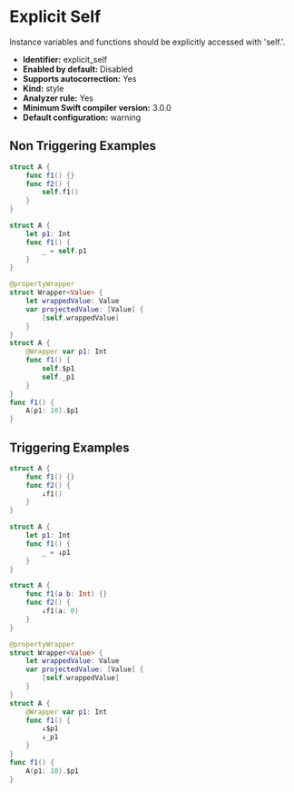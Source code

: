 # Explicit Self

Instance variables and functions should be explicitly accessed with 'self.'.

* **Identifier:** explicit_self
* **Enabled by default:** Disabled
* **Supports autocorrection:** Yes
* **Kind:** style
* **Analyzer rule:** Yes
* **Minimum Swift compiler version:** 3.0.0
* **Default configuration:** warning

## Non Triggering Examples

```swift
struct A {
    func f1() {}
    func f2() {
        self.f1()
    }
}
```

```swift
struct A {
    let p1: Int
    func f1() {
        _ = self.p1
    }
}
```

```swift
@propertyWrapper
struct Wrapper<Value> {
    let wrappedValue: Value
    var projectedValue: [Value] {
        [self.wrappedValue]
    }
}
struct A {
    @Wrapper var p1: Int
    func f1() {
        self.$p1
        self._p1
    }
}
func f1() {
    A(p1: 10).$p1
}
```

## Triggering Examples

```swift
struct A {
    func f1() {}
    func f2() {
        ↓f1()
    }
}
```

```swift
struct A {
    let p1: Int
    func f1() {
        _ = ↓p1
    }
}
```

```swift
struct A {
    func f1(a b: Int) {}
    func f2() {
        ↓f1(a: 0)
    }
}
```

```swift
@propertyWrapper
struct Wrapper<Value> {
    let wrappedValue: Value
    var projectedValue: [Value] {
        [self.wrappedValue]
    }
}
struct A {
    @Wrapper var p1: Int
    func f1() {
        ↓$p1
        ↓_p1
    }
}
func f1() {
    A(p1: 10).$p1
}
```